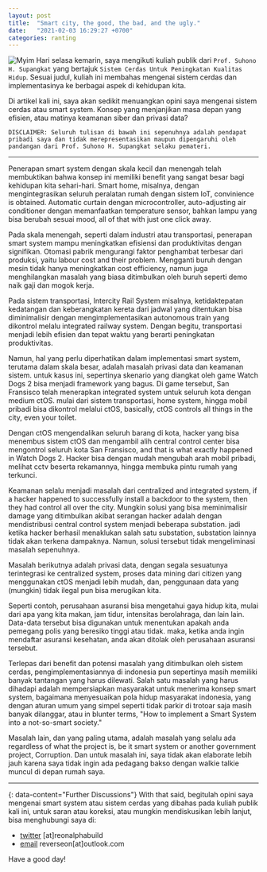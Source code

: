 ```yaml
---
layout: post
title:  "Smart city, the good, the bad, and the ugly."
date:   "2021-02-03 16:29:27 +0700"
categories: ranting
---
```

![Myim](https://i.pinimg.com/564x/a8/d4/aa/a8d4aa77e79b9649791919051d6ffc19.jpg)
Hari selasa kemarin, saya mengikuti kuliah publik dari `Prof. Suhono H. Supangkat` yang bertajuk `Sistem Cerdas Untuk Peningkatan Kualitas Hidup`. Sesuai judul, kuliah ini membahas mengenai sistem cerdas dan implementasinya ke berbagai aspek di kehidupan kita.

Di artikel kali ini, saya akan sedikit menuangkan opini saya mengenai sistem cerdas atau smart system. Konsep yang menjanjikan masa depan yang efisien, atau matinya keamanan siber dan privasi data?

`DISCLAIMER: Seluruh tulisan di bawah ini sepenuhnya adalah pendapat pribadi saya dan tidak merepresentasikan maupun dipengaruhi oleh pandangan dari Prof. Suhono H. Supangkat selaku pemateri.`

---
Penerapan smart system dengan skala kecil dan menengah telah membuktikan bahwa konsep ini memiliki benefit yang sangat besar bagi kehidupan kita sehari-hari. Smart home, misalnya, dengan mengintegrasikan seluruh peralatan rumah dengan sistem IoT, convinience is obtained. Automatic curtain dengan microcontroller, auto-adjusting air conditioner dengan memanfaatkan temperature sensor, bahkan lampu yang bisa berubah sesuai mood, all of that with just one click away.

Pada skala menengah, seperti dalam industri atau transportasi, penerapan smart system mampu meningkatkan efisiensi dan produktivitas dengan signifikan. Otomasi pabrik mengurangi faktor penghambat terbesar dari produksi, yaitu labour cost and their problem. Mengganti buruh dengan mesin tidak hanya meningkatkan cost efficiency, namun juga menghilangkan masalah yang biasa ditimbulkan oleh buruh seperti demo naik gaji dan mogok kerja.

Pada sistem transportasi, Intercity Rail System misalnya, ketidaktepatan kedatangan dan keberangkatan kereta dari jadwal yang ditentukan bisa diminimalisir dengan mengimplementasikan autonomous train yang dikontrol melalu integrated railway system. Dengan begitu, transportasi menjadi lebih efisien dan tepat waktu yang berarti peningkatan produktivitas.

Namun, hal yang perlu diperhatikan dalam implementasi smart system, terutama dalam skala besar, adalah masalah privasi data dan keamanan sistem. untuk kasus ini, sepertinya skenario yang diangkat oleh game Watch Dogs 2 bisa menjadi framework yang bagus.
Di game tersebut, San Fransisco telah menerapkan integrated system untuk seluruh kota dengan medium ctOS. mulai dari sistem transportasi, home system, hingga mobil pribadi bisa dikontrol melalui ctOS, basically, ctOS controls all things in the city, even your toilet.

Dengan ctOS mengendalikan seluruh barang di kota, hacker yang bisa menembus sistem ctOS dan mengambil alih central control center bisa mengontrol seluruh kota San Fransisco, and that is what exactly happened in Watch Dogs 2. Hacker bisa dengan mudah mengubah arah mobil pribadi, melihat cctv beserta rekamannya, hingga membuka pintu rumah yang terkunci.

Keamanan selalu menjadi masalah dari centralized and integrated system, if a hacker happened to successfully install a backdoor to the system, then they had control all over the city. Mungkin solusi yang bisa meminimalisir damage yang ditimbulkan akibat serangan hacker adalah dengan mendistribusi central control system menjadi beberapa substation. jadi ketika hacker berhasil menaklukan salah satu substation, substation lainnya tidak akan terkena dampaknya. Namun, solusi tersebut tidak mengeliminasi masalah sepenuhnya.

Masalah berikutnya adalah privasi data, dengan segala sesuatunya terintegrasi ke centralized system, proses data mining dari citizen yang menggunakan ctOS menjadi lebih mudah, dan, penggunaan data yang (mungkin) tidak ilegal pun bisa merugikan kita. 

Seperti contoh, perusahaan asuransi bisa mengetahui gaya hidup kita, mulai dari apa yang kita makan, jam tidur, intensitas berolahraga, dan lain lain. Data-data tersebut bisa digunakan untuk menentukan apakah anda pemegang polis yang beresiko tinggi atau tidak. maka, ketika anda ingin mendaftar asuransi kesehatan, anda akan ditolak oleh perusahaan asuransi tersebut.

Terlepas dari benefit dan potensi masalah yang ditimbulkan oleh sistem cerdas, pengimplementasiannya di indonesia pun sepertinya masih memiliki banyak tantangan yang harus dilewati. Salah satu masalah yang harus dihadapi adalah mempersiapkan masyarakat untuk menerima konsep smart system, bagaimana menyesuaikan pola hidup masyarakat indonesia, yang dengan aturan umum yang simpel seperti tidak parkir di trotoar saja masih banyak dilanggar, atau in blunter terms, "How to implement a Smart System into a not-so-smart society."

Masalah lain, dan yang paling utama, adalah masalah yang selalu ada regardless of what the project is, be it smart system or another government project, Corruption. Dan untuk masalah ini, saya tidak akan elaborate lebih jauh karena saya tidak ingin ada pedagang bakso dengan walkie talkie muncul di depan rumah saya.

---
{: data-content="Further Discussions"}
With that said, begitulah opini saya mengenai smart system atau sistem cerdas yang dibahas pada kuliah publik kali ini, untuk saran atau koreksi, atau mungkin mendiskusikan lebih lanjut, bisa menghubungi saya di:

- [twitter](https://www.twitter.com/reonalphabuild) [at]reonalphabuild
- [email](mailto:reverseon@outlook.com) reverseon[at]outlook.com 

Have a good day!

